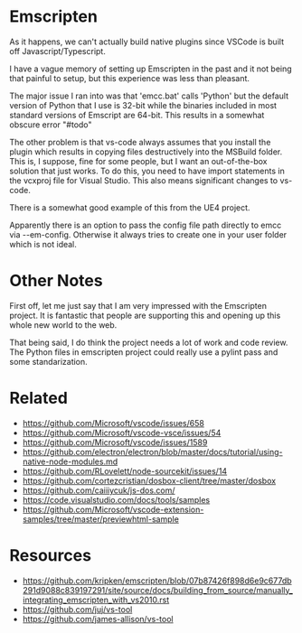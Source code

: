 # Emscripten

As it happens, we can't actually build native plugins since VSCode is built off Javascript/Typescript.

I have a vague memory of setting up Emscripten in the past and it not being that painful to setup, but this experience was less than pleasant.

The major issue I ran into was that 'emcc.bat' calls 'Python' but the default version of Python that I use is 32-bit while the binaries included in most standard versions of Emscript are 64-bit. This results in a somewhat obscure error "#todo"

The other problem is that vs-code always assumes that you install the plugin which results in copying files destructively into the MSBuild folder. This is, I suppose, fine for some people, but I want an out-of-the-box solution that just works. To do this, you need to have import statements in the vcxproj file for Visual Studio. This also means significant changes to vs-code.

There is a somewhat good example of this from the UE4 project.

Apparently there is an option to pass the config file path directly to emcc via --em-config. Otherwise it always tries to create one in your user folder which is not ideal.

# Other Notes

First off, let me just say that I am very impressed with the Emscripten project. It is fantastic that people are supporting this and opening up this whole new world to the web.

That being said, I do think the project needs a lot of work and code review. The Python files in emscripten project could really use a pylint pass and some standarization.

# Related

* https://github.com/Microsoft/vscode/issues/658
* https://github.com/Microsoft/vscode-vsce/issues/54
* https://github.com/Microsoft/vscode/issues/1589
* https://github.com/electron/electron/blob/master/docs/tutorial/using-native-node-modules.md
* https://github.com/RLovelett/node-sourcekit/issues/14
* https://github.com/cortezcristian/dosbox-client/tree/master/dosbox
* https://github.com/caiiiycuk/js-dos.com/
* https://code.visualstudio.com/docs/tools/samples
* https://github.com/Microsoft/vscode-extension-samples/tree/master/previewhtml-sample

# Resources

* https://github.com/kripken/emscripten/blob/07b87426f898d6e9c677db291d9088c839197291/site/source/docs/building_from_source/manually_integrating_emscripten_with_vs2010.rst
* https://github.com/juj/vs-tool
* https://github.com/james-allison/vs-tool